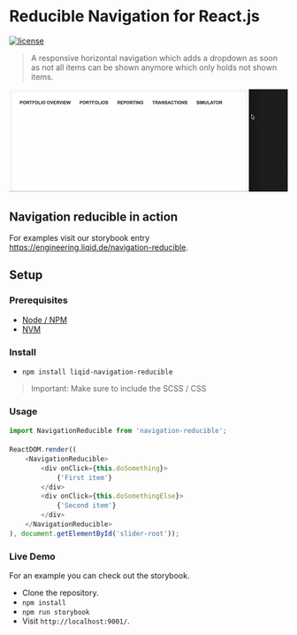 # Reducible Navigation for React.js

[![license](https://img.shields.io/github/license/mashape/apistatus.svg)]()

> A responsive horizontal navigation which adds a dropdown as soon as not all items can be shown anymore which only holds not shown items.

![Navigation demo](sample.gif)

## Navigation reducible in action

For examples visit our storybook entry https://engineering.liqid.de/navigation-reducible.

## Setup

### Prerequisites
* [Node / NPM](https://www.npmjs.com/)
* [NVM](https://github.com/creationix/nvm)

### Install
* `npm install liqid-navigation-reducible`

> Important: Make sure to include the SCSS / CSS

### Usage
```js
import NavigationReducible from 'navigation-reducible';

ReactDOM.render((
    <NavigationReducible>
        <div onClick={this.doSomething}>
            {'First item'}
        </div>
        <div onClick={this.doSomethingElse}>
            {'Second item'}
        </div>
    </NavigationReducible>
), document.getElementById('slider-root'));
```

### Live Demo

For an example you can check out the storybook.

* Clone the repository.
* `npm install`
* `npm run storybook`
* Visit `http://localhost:9001/`.
